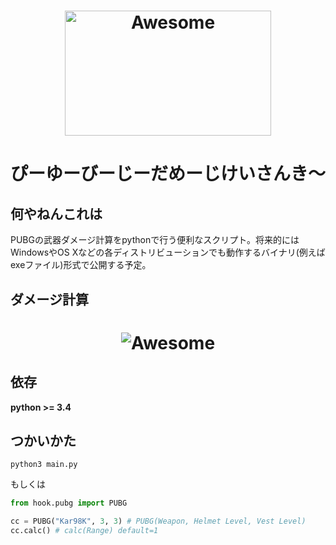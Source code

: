 <h1 align="center">
	<img width="330" height="200" src="https://www.pngarts.com/files/4/PlayerUnknowns-Battlegrounds-PUBG-PNG-Free-Download.png" alt="Awesome">
</h1>

# ぴーゆーびーじーだめーじけいさんき〜
## 何やねんこれは
PUBGの武器ダメージ計算をpythonで行う便利なスクリプト。将来的にはWindowsやOS Xなどの各ディストリビューションでも動作するバイナリ(例えばexeファイル)形式で公開する予定。

## ダメージ計算
<h1 align="center">
	<img src="https://i.imgur.com/wMxJl1S_d.jpg?maxwidth=640&shape=thumb&fidelity=medium" alt="Awesome">
</h1>

## 依存
__python >= 3.4__

## つかいかた
```
python3 main.py
```
もしくは
```python
from hook.pubg import PUBG

cc = PUBG("Kar98K", 3, 3) # PUBG(Weapon, Helmet Level, Vest Level)
cc.calc() # calc(Range) default=1
```

